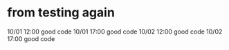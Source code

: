 # from testing again
10/01 12:00 good code
10/01 17:00 good code
10/02 12:00 good code
10/02 17:00 good code
